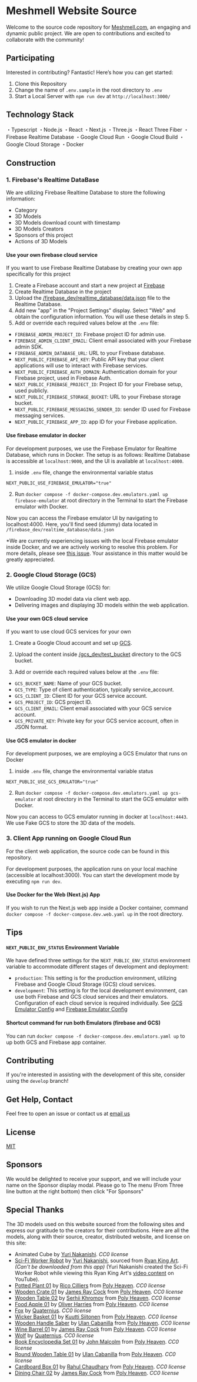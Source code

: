 # Meshmell Website Source

Welcome to the source code repository for [Meshmell.com](https://meshmell.com), an engaging and dynamic public project. We are open to contributions and excited to collaborate with the community!

## Participating

Interested in contributing? Fantastic! Here’s how you can get started:

1. Clone this Repository
2. Change the name of `.env.sample` in the root directory to `.env`
3. Start a Local Server with `npm run dev` at `http://localhost:3000/`

## Technology Stack

・Typescript
・Node.js
・React
・Next.js
・Three.js
・React Three Fiber
・Firebase Realtime Database
・Google Cloud Run
・Google Cloud Build
・Google Cloud Storage
・Docker

## Construction

### 1. Firebase's Realtime DataBase
We are utilizing Firebase Realtime Database to store the following information:
- Category
- 3D Models
- 3D Models download count with timestamp
- 3D Models Creators
- Sponsors of this project
- Actions of 3D Models

#### Use your own firebase cloud service
If you want to use Firebase Realtime Database by creating your own app specifically for this project
1. Create a Firebase account and start a new project at [Firebase](https://firebase.google.com/)
2. Create Realtime Database in the project
3. Upload the [/firebase_dev/realtime_database/data.json](https://github.com/meshmell/meshmell.com/blob/main/firebase_dev/realtime_database/data.json) file to the Realtime Database.
4. Add new "app" in the "Project Settings" display. Select "Web" and obtain the configuration information. You will use these details in step 5.
5. Add or override each required values below at the `.env` file:

- `FIREBASE_ADMIN_PROJECT_ID`: Firebase project ID for admin use.
- `FIREBASE_ADMIN_CLIENT_EMAIL`: Client email associated with your Firebase admin SDK.
- `FIREBASE_ADMIN_DATABASE_URL`: URL to your Firebase database.
- `NEXT_PUBLIC_FIREBASE_API_KEY`: Public API key that your client applications will use to interact with Firebase services.
- `NEXT_PUBLIC_FIREBASE_AUTH_DOMAIN`: Authentication domain for your Firebase project, used in Firebase Auth.
- `NEXT_PUBLIC_FIREBASE_PROJECT_ID`: Project ID for your Firebase setup, used publicly.
- `NEXT_PUBLIC_FIREBASE_STORAGE_BUCKET`: URL to your Firebase storage bucket.
- `NEXT_PUBLIC_FIREBASE_MESSAGING_SENDER_ID`: sender ID used for Firebase messaging services.
- `NEXT_PUBLIC_FIREBASE_APP_ID`: app ID for your Firebase application.

#### Use firebase emulator in docker
For development purposes, we use the Firebase Emulator for Realtime Database, which runs in Docker. The setup is as follows: Realtime Database is accessible at `localhost:9000`, and the UI is available at `localhost:4000`.

1. inside `.env` file, change the environmental variable status
```
NEXT_PUBLIC_USE_FIREBASE_EMULATOR="true"
```
2. Run `docker compose -f docker-compose.dev.emulators.yaml up firebase-emulator` at root directory in the Terminal to start the Firebase emulator with Docker.

Now you can access the Firebase emulator UI by navigating to localhost:4000. Here, you'll find seed (dummy) data located in `/firebase_dev/realtime_database/data.json`

*We are currently experiencing issues with the local Firebase emulator inside Docker, and we are actively working to resolve this problem. For more details, please see [this issue](https://github.com/meshmell/meshmell.com/issues/1). Your assistance in this matter would be greatly appreciated.


### 2. Google Cloud Storage (GCS)
We utilize Google Cloud Storage (GCS) for:
- Downloading 3D model data via client web app.
- Delivering images and displaying 3D models within the web application.

#### Use your own GCS cloud service
If you want to use cloud GCS services for your own 

1. Create a Google Cloud account and set up [GCS](https://cloud.google.com/storage).
2. Upload the content inside [/gcs_dev/test_bucket](https://github.com/meshmell/meshmell.com/tree/main/gcs_dev/test_bucket) directory to the GCS bucket.

3. Add or override each required values below at the `.env` file:
- `GCS_BUCKET_NAME`: Name of your GCS bucket.
- `GCS_TYPE`: Type of client authentication, typically service_account.
- `GCS_CLIENT_ID`: Client ID for your GCS service account.
- `GCS_PROJECT_ID`: GCS project ID.
- `GCS_CLIENT_EMAIL`: Client email associated with your GCS service account.
- `GCS_PRIVATE_KEY`: Private key for your GCS service account, often in JSON format.

#### Use GCS emulator in docker
For development purposes, we are employing a GCS Emulator that runs on Docker

1. inside `.env` file, change the environmental variable status
```
NEXT_PUBLIC_USE_GCS_EMULATOR="true"
```
2. Run `docker compose -f docker-compose.dev.emulators.yaml up gcs-emulator` at root directory in the Terminal to start the GCS emulator with Docker.

Now you can access to GCS emulator running in docker at `localhost:4443`. We use Fake GCS to store the 3D data of the models.

### 3. Client App running on Google Cloud Run

For the client web application, the source code can be found in this repository.

For development purposes, the application runs on your local machine (accessible at localhost:3000). You can start the development mode by executing `npm run dev`.

#### Use Docker for the Web (Next.js) App 

If you wish to run the Next.js web app inside a Docker container, command `docker compose -f docker-compose.dev.web.yaml up` in the root directory.

## Tips

#### `NEXT_PUBLIC_ENV_STATUS` Environment Variable
We have defined three settings for the `NEXT_PUBLIC_ENV_STATUS` environment variable to accommodate different stages of development and deployment:

- `production`: This setting is for the production environment, utilizing Firebase and Google Cloud Storage (GCS) cloud services.
- `development`: This setting is for the local development environment, can use both Firebase and GCS cloud services and their emulators. Configuration of each cloud service is required individually.
See [GCS Emulator Config](#use-gcs-emulator-in-docker) and [Firebase Emulator Config](#use-firebase-emulator-in-docker)


#### Shortcut command for run both Emulators (firebase and GCS)
You can run `docker compose -f docker-compose.dev.emulators.yaml up` to up both GCS and Firebase app container.

## Contributing

If you're interested in assisting with the development of this site, consider using the `develop` branch!

## Get Help, Contact

Feel free to open an issue or contact us at [email us](info.meshmell.com)

## License

[MIT](https://opensource.org/license/mit)

## Sponsors

We would be delighted to receive your support, and we will include your name on the Sponsor display modal. Please go to The menu (From Three line button at the right bottom) then click "For Sponsors"

## Special Thanks
The 3D models used on this website sourced from the following sites and express our gratitude to the creators for their contributions. Here are all the models, along with their source, creator, distributed website, and license on this site:

- Animated Cube by [Yuri Nakanishi](https://yurimell.com/). _CC0 license_
- [Sci-Fi Worker Robot](https://ryankingart.gumroad.com/l/kobsg?layout=profile) by [Yuri Nakanishi](https://yurimell.com/), sourced from [Ryan King Art](https://www.ryankingart.com/). _(Can't be downloaded from this app)_
(Yuri Nakanishi created the Sci-Fi Worker Robot while viewing this Ryan King Art's [video content](https://www.youtube.com/watch?v=3zvz1z5t8zA) on YouTube).
- [Potted Plant 01](https://polyhaven.com/a/potted_plant_01) by [Rico Cilliers](https://www.artstation.com/rico_b3d) from [Poly Heaven](https://polyhaven.com/). _CC0 license_
- [Wooden Crate 01](https://polyhaven.com/a/wooden_crate_01) by [James Ray Cock](https://www.artstation.com/jamesray) from [Poly Heaven](https://polyhaven.com/). _CC0 license_
- [Wooden Table 02](https://polyhaven.com/a/wooden_table_02) by [Serhii Khromov](https://www.artstation.com/serhiikhromov) from [Poly Heaven](https://polyhaven.com/). _CC0 license_
- [Food Apple 01](https://polyhaven.com/a/food_apple_01) by [Oliver Harries](https://oliverharries.myportfolio.com/) from [Poly Heaven](https://polyhaven.com/). _CC0 license_
- [Fox](https://quaternius.com/packs/ultimateanimatedanimals.html) by [Quaternius](https://quaternius.com/). _CC0 license_
- [Wicker Basket 01](https://polyhaven.com/a/wicker_basket_01) by [Kuutti Siitonen](https://www.artstation.com/KuuttiSiitonen) from [Poly Heaven](https://polyhaven.com/). _CC0 license_
- [Wooden Handle Saber](https://polyhaven.com/a/wooden_handle_saber) by [Ulan Cabanilla](https://www.polyhaven.com/a/wooden_handle_saber) from [Poly Heaven](https://polyhaven.com/). _CC0 license_
- [Wine Barrel 01](https://polyhaven.com/a/wine_barrel_01) by [James Ray Cock](https://www.artstation.com/jamesray) from [Poly Heaven](https://polyhaven.com/). _CC0 license_
- [Wolf](https://quaternius.com/packs/ultimateanimatedanimals.html) by [Quaternius](https://quaternius.com/). _CC0 license_
- [Book Encyclopedia Set 01](https://polyhaven.com/a/book_encyclopedia_set_01) by [John Malcolm](https://polyhaven.com/a/book_encyclopedia_set_01) from [Poly Heaven](https://polyhaven.com/). _CC0 license_
- [Round Wooden Table 01](https://polyhaven.com/a/round_wooden_table_01) by [Ulan Cabanilla](https://www.polyhaven.com/a/round_wooden_table_01) from [Poly Heaven](https://polyhaven.com/). _CC0 license_
- [Cardboard Box 01](https://polyhaven.com/a/cardboard_box_01) by [Rahul Chaudhary](https://www.artstation.com/rc12) from [Poly Heaven](https://polyhaven.com/). _CC0 license_
- [Dining Chair 02](https://polyhaven.com/a/dining_chair_02) by [James Ray Cock](https://www.artstation.com/jamesray) from [Poly Heaven](https://polyhaven.com/). _CC0 license_